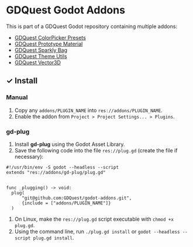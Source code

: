 # GDQuest Godot Addons

This is part of a GDQuest Godot repository containing multiple addons:

- [GDQuest ColorPicker Presets](addons/gdquest_colorpicker_presets)
- [GDQuest Prototype Material](addons/gdquest_prototype_material)
- [GDQuest Sparkly Bag](addons/gdquest_sparkly_bag)
- [GDQuest Theme Utils](addons/gdquest_theme_utils)
- [GDQuest Vector3D](addons/gdquest_vector_3d)

## ✓ Install

### Manual

1. Copy any `addons/PLUGIN_NAME` into `res://addons/PLUGIN_NAME`.
1. Enable the addon from `Project > Project Settings... > Plugins`.

### gd-plug

1. Install **gd-plug** using the Godot Asset Library.
1. Save the following code into the file `res://plug.gd` (create the file if necessary):

  ```gdscript
  #!/usr/bin/env -S godot --headless --script
  extends "res://addons/gd-plug/plug.gd"


  func _plugging() -> void:
  	plug(
  		"git@github.com:GDQuest/godot-addons.git",
  		{include = ["addons/PLUGIN_NAME"]}
  	)
  ```

1. On Linux, make the `res://plug.gd` script executable with `chmod +x plug.gd`.
1. Using the command line, run `./plug.gd install` or `godot --headless --script plug.gd install`.
